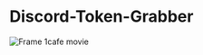 # Discord-Token-Grabber


![Frame 1cafe movie](https://media.discordapp.net/attachments/809093300761526336/811002164373356594/unknown.png)
